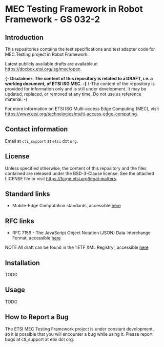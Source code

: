 # MEC Testing Framework in Robot Framework - GS 032-2

## Introduction
This repositories contains the test specifications and test adapter code for MEC Testing project in Robot Framework.

Latest publicly available drafts are available at https://docbox.etsi.org/isg/mec/open.

**{- Disclaimer: The content of this repository is related to a DRAFT, i.e. a working document, of ETSI ISG MEC. -}**
{-The content of the repository is provided for information only and is still under development. It may be updated, replaced, or removed at any time. Do not use as reference material. -} 

For more information on ETSI ISG Multi-access Edge Computing (MEC), visit https://www.etsi.org/technologies/multi-access-edge-computing.

## Contact information

Email at `cti_support` at `etsi` dot `org`.

## License
Unless specified otherwise, the content of this repository and the files contained are released under the BSD-3-Clause license.
See the attached LICENSE file or visit https://forge.etsi.org/legal-matters.

## Standard links
- Mobile-Edge Computation standards, accessible [here](https://www.etsi.org/standards#page=1&search=MEC&title=1&etsiNumber=1&content=1&version=0&onApproval=1&published=1&historical=1&startDate=1988-01-15&endDate=2019-05-06&harmonized=0&keyword=&TB=&stdType=&frequency=&mandate=&collection=&sort=1)

## RFC links
- RFC 7159 - The JavaScript Object Notation (JSON) Data Interchange Format, accessible [here](https://tools.ietf.org/html/rfc7159.html)

NOTE All draft can be found in the 'IETF XML Registry', accessible [here](https://www.iana.org/assignments/xml-registry/xml-registry.xhtml)


## Installation

TODO


## Usage

TODO


## How to Report a Bug

The ETSI MEC Testing Framework project is under constant development, so it is possible that you will
encounter a bug while using it. Please report bugs at cti_support at etsi dot org.

